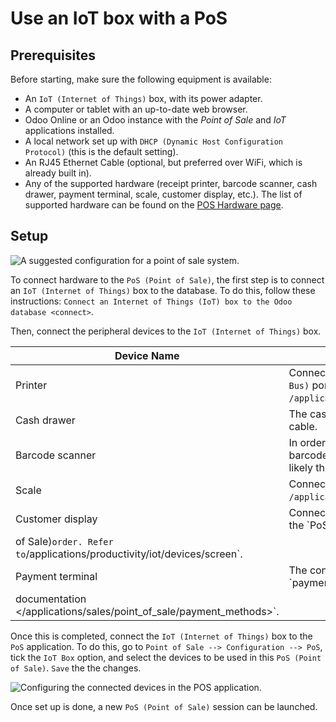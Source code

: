 # Use an IoT box with a PoS

## Prerequisites

Before starting, make sure the following equipment is available:

  - An `IoT (Internet of Things)` box, with its power adapter.
  - A computer or tablet with an up-to-date web browser.
  - Odoo Online or an Odoo instance with the *Point of Sale* and *IoT*
    applications installed.
  - A local network set up with `DHCP (Dynamic Host Configuration
    Protocol)` (this is the default setting).
  - An RJ45 Ethernet Cable (optional, but preferred over WiFi, which is
    already built in).
  - Any of the supported hardware (receipt printer, barcode scanner,
    cash drawer, payment terminal, scale, customer display, etc.). The
    list of supported hardware can be found on the [POS Hardware
    page](https://www.odoo.com/page/point-of-sale-hardware).

## Setup

![A suggested configuration for a point of sale
system.](pos/pos-connections.png)

To connect hardware to the `PoS (Point of Sale)`, the first step is to
connect an `IoT
(Internet of Things)` box to the database. To do this, follow these
instructions: `Connect an
Internet of Things (IoT) box to the Odoo database <connect>`.

Then, connect the peripheral devices to the `IoT (Internet of Things)`
box.

| Device Name      | Instructions                                                                                                                                                                                                      |
| ---------------- | ----------------------------------------------------------------------------------------------------------------------------------------------------------------------------------------------------------------- |
| Printer          | Connect a supported receipt printer to a `USB (Universal Serial Bus)` port or to the network, and power it on. Refer to `/applications/sales/point_of_sale/restaurant/kitchen_printing`.                          |
| Cash drawer      | The cash drawer should be connected to the printer with an RJ25 cable.                                                                                                                                            |
| Barcode scanner  | In order for the barcode scanner to be compatible it must end barcodes with an <span class="title-ref">ENTER</span> character (keycode 28). This is most likely the default configuration of the barcode scanner. |
| Scale            | Connect the scale and power it on. Refer to `/applications/productivity/iot/devices/scale`.                                                                                                                       |
| Customer display | Connect a screen to the `IoT (Internet of Things)` box to display the `PoS (Point
of Sale)` order. Refer to `/applications/productivity/iot/devices/screen`.                                                      |
| Payment terminal | The connection process depends on the terminal. Refer to the `payment terminals
documentation </applications/sales/point_of_sale/payment_methods>`.                                                               |

Once this is completed, connect the `IoT (Internet of Things)` box to
the `PoS` application. To do this, go to `Point of Sale -->
Configuration --> PoS`, tick the `IoT Box` option, and select the
devices to be used in this `PoS (Point of Sale)`. `Save` the the
changes.

![Configuring the connected devices in the POS
application.](pos/iot-connected-devices.png)

Once set up is done, a new `PoS (Point of Sale)` session can be
launched.
